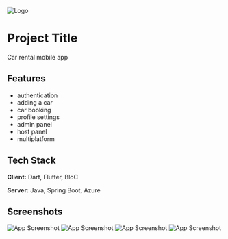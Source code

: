 
![Logo](https://www.imghippo.com/i/3jeBW1718921055.png)


# Project Title

Car rental mobile app


## Features

- authentication
- adding a car
- car booking
- profile settings
- admin panel
- host panel
- multiplatform


## Tech Stack

**Client:** Dart, Flutter, BloC

**Server:** Java, Spring Boot, Azure


## Screenshots

![App Screenshot](https://www.imghippo.com/i/6OMTZ1718921288.png)
![App Screenshot](https://www.imghippo.com/i/LRimz1718921343.png)
![App Screenshot](https://www.imghippo.com/i/nMyaN1718921374.png)
![App Screenshot](https://www.imghippo.com/i/jJA7D1718921413.png)

